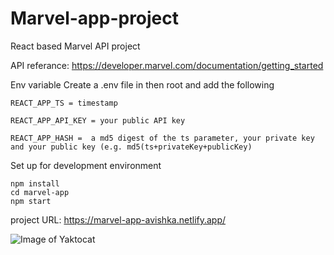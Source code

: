 # Marvel-app-project

React based Marvel API project

API referance: https://developer.marvel.com/documentation/getting_started

Env variable 
Create a .env file in then root and add the following
```
REACT_APP_TS = timestamp 

REACT_APP_API_KEY = your public API key

REACT_APP_HASH =  a md5 digest of the ts parameter, your private key and your public key (e.g. md5(ts+privateKey+publicKey) 
```
Set up for development environment
```
npm install
cd marvel-app
npm start
```
project URL: https://marvel-app-avishka.netlify.app/

![Image of Yaktocat](https://raw.githubusercontent.com/avishka964/marvel-app-project/master/marvel-app.png)
